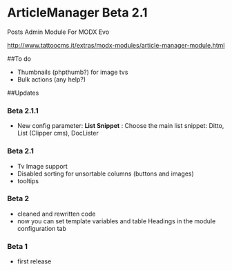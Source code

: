 # ArticleManager Beta 2.1
Posts Admin Module For MODX Evo

http://www.tattoocms.it/extras/modx-modules/article-manager-module.html

##To do
* Thumbnails (phpthumb?) for image tvs
* Bulk actions (any help?)

##Updates

### Beta 2.1.1
* New config parameter: **List Snippet** : Choose the main list snippet: Ditto, List (Clipper cms), DocLister

### Beta 2.1
* Tv Image support
* Disabled sorting for unsortable columns (buttons and images)
* tooltips

### Beta 2
* cleaned and rewritten code
* now you can set template variables and table Headings in the module configuration tab

### Beta 1
* first release
